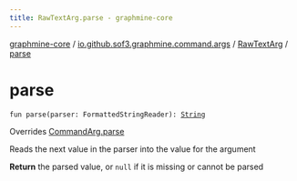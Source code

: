 ```yaml
---
title: RawTextArg.parse - graphmine-core
---
```


[graphmine-core](../../index.html) / [io.github.sof3.graphmine.command.args](../index.html) / [RawTextArg](index.html) / [parse](./parse.html)

# parse

`fun parse(parser: FormattedStringReader): `[`String`](https://kotlinlang.org/api/latest/jvm/stdlib/kotlin/-string/index.html)

Overrides [CommandArg.parse](../-command-arg/parse.html)

Reads the next value in the parser into the value for the argument

**Return**
the parsed value, or `null` if it is missing or cannot be parsed

